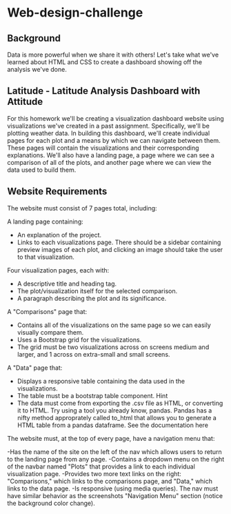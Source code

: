 # Web-design-challenge

## Background
Data is more powerful when we share it with others! Let's take what we've learned about HTML and CSS to create a dashboard showing off the analysis we've done.

## Latitude - Latitude Analysis Dashboard with Attitude
For this homework we'll be creating a visualization dashboard website using visualizations we've created in a past assignment. Specifically, we'll be plotting weather data.
In building this dashboard, we'll create individual pages for each plot and a means by which we can navigate between them. These pages will contain the visualizations and their corresponding explanations. We'll also have a landing page, a page where we can see a comparison of all of the plots, and another page where we can view the data used to build them.

## Website Requirements
The website must consist of 7 pages total, including:

A landing page containing:

- An explanation of the project.
- Links to each visualizations page. There should be a sidebar containing preview images of each plot, and clicking an image should take the user to that visualization.


Four visualization pages, each with:

- A descriptive title and heading tag.
- The plot/visualization itself for the selected comparison.
- A paragraph describing the plot and its significance.


A "Comparisons" page that:

- Contains all of the visualizations on the same page so we can easily visually compare them.
- Uses a Bootstrap grid for the visualizations.
- The grid must be two visualizations across on screens medium and larger, and 1 across on extra-small and small screens.

A "Data" page that:

- Displays a responsive table containing the data used in the visualizations.
- The table must be a bootstrap table component. Hint
- The data must come from exporting the .csv file as HTML, or converting it to HTML. Try using a tool you already know, pandas. Pandas has a nifty method approprately called to_html that allows you to generate a HTML table from a pandas dataframe. See the documentation here


The website must, at the top of every page, have a navigation menu that:

-Has the name of the site on the left of the nav which allows users to return to the landing page from any page.
-Contains a dropdown menu on the right of the navbar named "Plots" that provides a link to each individual visualization page.
-Provides two more text links on the right: "Comparisons," which links to the comparisons page, and "Data," which links to the data page.
-Is responsive (using media queries). The nav must have similar behavior as the screenshots "Navigation Menu" section (notice the background color change).
